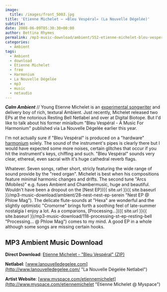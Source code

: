```yaml
---
image:
  title: /images/front_5003.jpg
title: 'Etienne Michelet – »Bleu Vespéral« (La Nouvelle Dégelée)'
subtitle: 
date: 2008-06-09T05:30:30+00:00
author: Bettina Rhymes
permalink: /mp3-music-download/ambient/552-etienne-michelet-bleu-vesperal-la-nouvelle-degelee
categories:
  - Ambient
tags:
  - Ambient
  - download
  - Etienne Michelet
  - free
  - Harmonium
  - La Nouvelle Dégelée
  - mp3
  - music
  - netaudio
---
```

***Calm Ambient*** // Young Etienne Michelet is an <a title="Free MP3 Music Downloads" href="{{ site.url }}{{ site.baseurl }}/mp3-music-download/ambient/552-etienne-michelet-bleu-vesperal-la-nouvelle-degelee" target="_blank">experimental songwriter</a> and delivery boy of rich, textural Ambient. Just recently, Michelet released two EPs at the notorious Resting Bell Netlabel and over at Digital Biotope. But I'd like to talk about his former minialbum "Bleu Vespéral - A Music For Harmonium" published via La Nouvelle Dégelée earlier this year.<!--more-->

I'm not actually sure if "Bleu Vespéral" is produced on a "hardware" [harmonium](http://en.wikipedia.org/wiki/Harmonium "Harmonium @ Wikipedia") solely. The sound of the instrument's pipes is clearly there but I would have expected some more noises, certain glitches that occur if you hit the instrument's keys, chiffing and such. "Bleu Vespéral" sounds very clear, ethereal, even sacral with it's huge cathedral reverb flags.

Whatever. Seven songs, rather short, stricly featuring the wide range of sound provide by the "reed organ". Michelet is best when his compositions feature minimal harmonic changes and drifts. The second tune "Arcs (Mobiles)" e.g. fuses Ambient and Chambermusic, huge and beautiful. Wouldn't have been a dropout on the [Nest EP]({{ site.url }}{{ site.baseurl }}/mp3-music-download/ambient/28-nest-nest-ep-serein "Nest EP @ Phlow Mag"). The delicate flute-sounds at "Hexa" are wonderful and the slightly optimistic "Cromorne" brings forth a soothing feel of late-summer nostalgia I enjoy a lot. As a comparions, [Processing...]({{ site.url }}{{ site.baseurl }}/mp3-music-download/118-processing-st-ep-resting-bell "Processing... @ Phlow Mag") comes to my mind. A good EP in a whole although some songs are missing certain hooks.

## MP3 Ambient Music Download

**Direct Download**: [Etienne Michelet - "Bleu Vespéral" (ZIP)](http://www.archive.org/download/BleuVesperal/BleuVesperal.full.zip)
  
**Netlabel**: [www.lanouvelledegelee.com](http://www.lanouvelledegelee.com/ "La Nouvelle Dégelée Netlabel")[](http://www.con-v.org "Con-V Netlabel")
  
**Artist Website**: [www.myspace.com/etiennemichelet](http://www.myspace.com/etiennemichelet "Etienne Michelet @ Myspace")